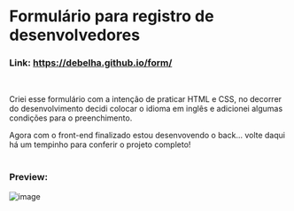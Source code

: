 # Formulário para registro de desenvolvedores

### Link: https://debelha.github.io/form/ 
<br>

Criei esse formulário com a intenção de praticar HTML e CSS, no decorrer do desenvolvimento decidi colocar o idioma em inglês e adicionei algumas condições para o preenchimento. 

Agora com o front-end finalizado estou desenvovendo o back... volte daqui há um tempinho para conferir o projeto completo!
<br>
<br> 
### Preview:
![image](https://user-images.githubusercontent.com/88196572/224519682-bff631fd-07e5-4388-9620-ab8d961690b5.png)




